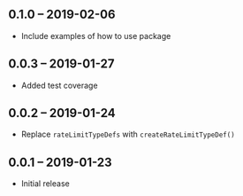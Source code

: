 ## 0.1.0 – 2019-02-06

- Include examples of how to use package

## 0.0.3 – 2019-01-27

- Added test coverage

## 0.0.2 – 2019-01-24

- Replace `rateLimitTypeDefs` with `createRateLimitTypeDef()`

## 0.0.1 – 2019-01-23

- Initial release
